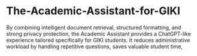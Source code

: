 # The-Academic-Assistant-for-GIKI
By combining intelligent document retrieval, structured formatting, and strong privacy protection, the Academic Assistant provides a ChatGPT-like experience tailored specifically for GIKI students. It reduces administrative workload by handling repetitive questions, saves valuable student time,
